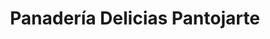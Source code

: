 ---
title: "Panadería Delicias Pantojarte"
url: /sahagun/panaderia-delicias-pantojarte/
shop: panadería
---